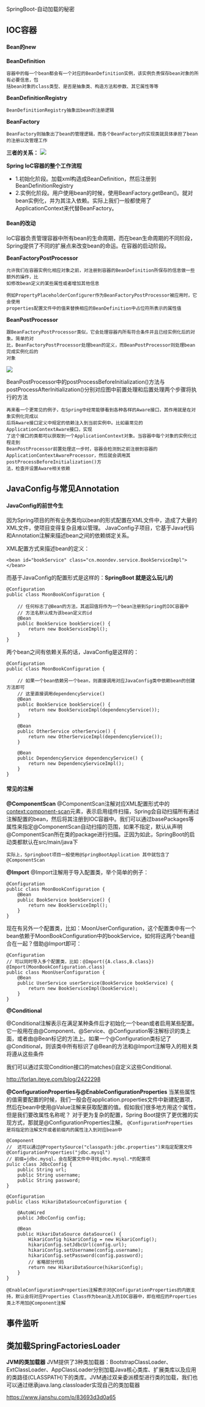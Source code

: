 SpringBoot-自动加载的秘密
## IOC容器
#### Bean的new
**BeanDefinition**

```
容器中的每一个bean都会有一个对应的BeanDefinition实例，该实例负责保存bean对象的所有必要信息，包
括bean对象的class类型、是否是抽象类、构造方法和参数、其它属性等等
```

**BeanDefinitionRegistry**

```
BeanDefinitionRegistry抽象出bean的注册逻辑
```

**BeanFactory**

```
BeanFactory则抽象出了bean的管理逻辑，而各个BeanFactory的实现类就具体承担了bean的注册以及管理工作
```

**三者的关系：**
![](./img/factory.png)

**Spring IoC容器的整个工作流程**

* 1.初始化阶段。加载xml构造成BeanDefinition，然后注册到BeanDefinitionRegistry
* 2.实例化阶段。用户使用bean的时候，使用BeanFactory.getBean()。就对bean实例化，并为其注入依赖。实际上我们一般都使用了ApplicationContext来代替BeanFactory。

#### Bean的改动
IoC容器负责管理容器中所有bean的生命周期，而在bean生命周期的不同阶段，Spring提供了不同的扩展点来改变bean的命运。在容器的启动阶段。

**BeanFactoryPostProcessor**

```
允许我们在容器实例化相应对象之前，对注册到容器的BeanDefinition所保存的信息做一些额外的操作，比
如修改bean定义的某些属性或者增加其他信息

例如PropertyPlaceholderConfigurer作为BeanFactoryPostProcessor被应用时，它会使用
properties配置文件中的值来替换相应的BeanDefinition中占位符所表示的属性值
```

**BeanPostProcessor**

```
跟BeanFactoryPostProcessor类似，它会处理容器内所有符合条件并且已经实例化后的对象。简单的对
比，BeanFactoryPostProcessor处理bean的定义，而BeanPostProcessor则处理bean完成实例化后的
对象
```

![](./img/beanPostProcessor.jpg)

BeanPostProcessor中的postProcessBeforeInitialization()方法与postProcessAfterInitialization()分别对应图中前置处理和后置处理两个步骤将执行的方法

```
再来看一个更常见的例子，在Spring中经常能够看到各种各样的Aware接口，其作用就是在对象实例化完成以
后将Aware接口定义中规定的依赖注入到当前实例中。比如最常见的ApplicationContextAware接口，实现
了这个接口的类都可以获取到一个ApplicationContext对象。当容器中每个对象的实例化过程走到
BeanPostProcessor前置处理这一步时，容器会检测到之前注册到容器的
ApplicationContextAwareProcessor，然后就会调用其postProcessBeforeInitialization()方
法，检查并设置Aware相关依赖
```

## JavaConfig与常见Annotation
#### JavaConfig的前世今生
因为Spring项目的所有业务类均以bean的形式配置在XML文件中，造成了大量的XML文件，使项目变得复杂且难以管理。
JavaConfig子项目，它基于Java代码和Annotation注解来描述bean之间的依赖绑定关系。


XML配置方式来描述bean的定义：

```
<bean id="bookService" class="cn.moondev.service.BookServiceImpl"></bean>
```

而基于JavaConfig的配置形式是这样的：**SpringBoot 就是这么玩儿的**

```
@Configuration
public class MoonBookConfiguration {

    // 任何标志了@Bean的方法，其返回值将作为一个bean注册到Spring的IOC容器中
    // 方法名默认成为该bean定义的id
    @Bean
    public BookService bookService() {
        return new BookServiceImpl();
    }
}
```
两个bean之间有依赖关系的话，JavaConfig是这样的：

```
@Configuration
public class MoonBookConfiguration {

    // 如果一个bean依赖另一个bean，则直接调用对应JavaConfig类中依赖bean的创建方法即可
    // 这里直接调用dependencyService()
    @Bean
    public BookService bookService() {
        return new BookServiceImpl(dependencyService());
    }

    @Bean
    public OtherService otherService() {
        return new OtherServiceImpl(dependencyService());
    }

    @Bean
    public DependencyService dependencyService() {
        return new DependencyServiceImpl();
    }
}
```
#### 常见的注解

**@ComponentScan**
@ComponentScan注解对应XML配置形式中的<context:component-scan>元素，表示启用组件扫描，Spring会自动扫描所有通过注解配置的bean，然后将其注册到IOC容器中。我们可以通过basePackages等属性来指定@ComponentScan自动扫描的范围，如果不指定，默认从声明@ComponentScan所在类的package进行扫描。正因为如此，SpringBoot的启动类都默认在src/main/java下

`实际上，Springboot项目一般使用@SpringBootApplication 其中就包含了@ComponentScan`

**@Import**
@Import注解用于导入配置类，举个简单的例子：

```
@Configuration
public class MoonBookConfiguration {
    @Bean
    public BookService bookService() {
        return new BookServiceImpl();
    }
}
```
现在有另外一个配置类，比如：MoonUserConfiguration，这个配置类中有一个bean依赖于MoonBookConfiguration中的bookService，如何将这两个bean组合在一起？借助@Import即可：

```
@Configuration
// 可以同时导入多个配置类，比如：@Import({A.class,B.class})
@Import(MoonBookConfiguration.class)
public class MoonUserConfiguration {
    @Bean
    public UserService userService(BookService bookService) {
        return new BookServiceImpl(bookService);
    }
}
```

**@Conditional**

@Conditional注解表示在满足某种条件后才初始化一个bean或者启用某些配置。它一般用在由@Component、@Service、@Configuration等注解标识的类上面，或者由@Bean标记的方法上。如果一个@Configuration类标记了@Conditional，则该类中所有标识了@Bean的方法和@Import注解导入的相关类将遵从这些条件

我们可以通过实现Condition接口的matches()自定义这些Conditional.

<http://forlan.iteye.com/blog/2422298>

**@ConfigurationProperties与@EnableConfigurationProperties**
当某些属性的值需要配置的时候，我们一般会在application.properties文件中新建配置项，然后在bean中使用@Value注解来获取配置的值。假如我们很多地方用这个属性，但是我们要改属性名称呢？
对于更为复杂的配置，Spring Boot提供了更优雅的实现方式，那就是@ConfigurationProperties注解。
`@ConfigurationProperties 是将指定的注解文件或者前缀内的属性注入到对应bean中`

```
@Component
//  还可以通过@PropertySource("classpath:jdbc.properties")来指定配置文件
@ConfigurationProperties("jdbc.mysql")
// 前缀=jdbc.mysql，会在配置文件中寻找jdbc.mysql.*的配置项
pulic class JdbcConfig {
    public String url;
    public String username;
    public String password;
}

@Configuration
public class HikariDataSourceConfiguration {

    @AutoWired
    public JdbcConfig config;
    
    @Bean
    public HikariDataSource dataSource() {
        HikariConfig hikariConfig = new HikariConfig();
        hikariConfig.setJdbcUrl(config.url);
        hikariConfig.setUsername(config.username);
        hikariConfig.setPassword(config.password);
        // 省略部分代码
        return new HikariDataSource(hikariConfig);
    }
}
```

`@EnableConfigurationProperties注解表示对@ConfigurationProperties的内嵌支持，默认会将对应Properties Class作为bean注入的IOC容器中，即在相应的Properties类上不用加@Component注解`

## 事件监听

## 类加载SpringFactoriesLoader

**JVM的类加载器**
JVM提供了3种类加载器：BootstrapClassLoader、ExtClassLoader、AppClassLoader分别加载Java核心类库、扩展类库以及应用的类路径(CLASSPATH)下的类库。JVM通过双亲委派模型进行类的加载，我们也可以通过继承java.lang.classloader实现自己的类加载器






<https://www.jianshu.com/p/83693d3d0a65>


